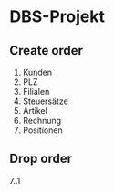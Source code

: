 # DBS-Projekt

## Create order
1. Kunden
2. PLZ
3. Filialen
4. Steuersätze
5. Artikel
6. Rechnung
7. Positionen

## Drop order
7..1